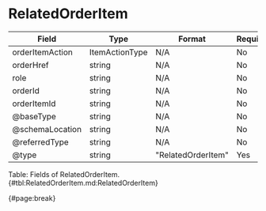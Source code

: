 <!--
    ATTENTION: This file was generated via gradle!
               Do NOT manually edit this file! Any such changes will be overwritten!
-->

# RelatedOrderItem

| Field | Type | Format | Required |
| ------- | ------- | ------- | --- |
| orderItemAction | ItemActionType | N/A | No |
| orderHref | string | N/A | No |
| role | string | N/A | No |
| orderId | string | N/A | No |
| orderItemId | string | N/A | No |
| @baseType | string | N/A | No |
| @schemaLocation | string | N/A | No |
| @referredType | string | N/A | No |
| @type | string | "RelatedOrderItem" | Yes |

Table: Fields of RelatedOrderItem. {#tbl:RelatedOrderItem.md:RelatedOrderItem}

{#page:break}
